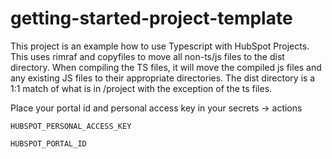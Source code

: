 # getting-started-project-template

This project is an example how to use Typescript with HubSpot Projects. This uses rimraf and copyfiles to
move all non-ts/js files to the dist directory. When compiling the TS files, it will move the compiled js files and any existing JS files to their appropriate directories.
The dist directory is a 1:1 match of what is in /project with the exception of the ts files.



Place your portal id and personal access key in your secrets -> actions

````
HUBSPOT_PERSONAL_ACCESS_KEY

HUBSPOT_PORTAL_ID
````
